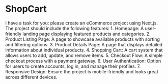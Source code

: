 # ShopCart

I have a task for you: please create an eCommerce project using Next.js. The project should include the following features:
    1. Homepage: A user-friendly landing page displaying featured products and categories.
    2. Product Listing Page: A page to showcase available products with sorting and filtering options.
    3. Product Details Page: A page that displays detailed information about individual products.
    4. Shopping Cart: A cart system that allows users to add, update, and remove items.
    5. Checkout Flow: A simple checkout process with a payment gateway. 
    6. User Authentication: Option for users to create accounts, log in, and manage their profiles.
    7. Responsive Design: Ensure the project is mobile-friendly and looks great across different devices.
